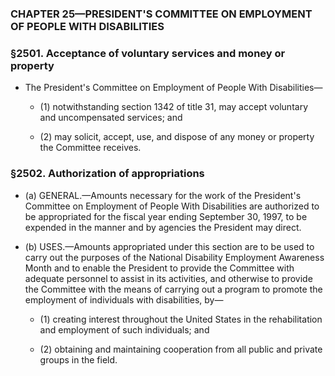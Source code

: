 ### **CHAPTER 25—PRESIDENT'S COMMITTEE ON EMPLOYMENT OF PEOPLE WITH DISABILITIES**

### §2501. Acceptance of voluntary services and money or property
* The President's Committee on Employment of People With Disabilities—

  * (1) notwithstanding section 1342 of title 31, may accept voluntary and uncompensated services; and

  * (2) may solicit, accept, use, and dispose of any money or property the Committee receives.

### §2502. Authorization of appropriations
* (a) GENERAL.—Amounts necessary for the work of the President's Committee on Employment of People With Disabilities are authorized to be appropriated for the fiscal year ending September 30, 1997, to be expended in the manner and by agencies the President may direct.

* (b) USES.—Amounts appropriated under this section are to be used to carry out the purposes of the National Disability Employment Awareness Month and to enable the President to provide the Committee with adequate personnel to assist in its activities, and otherwise to provide the Committee with the means of carrying out a program to promote the employment of individuals with disabilities, by—

  * (1) creating interest throughout the United States in the rehabilitation and employment of such individuals; and

  * (2) obtaining and maintaining cooperation from all public and private groups in the field.